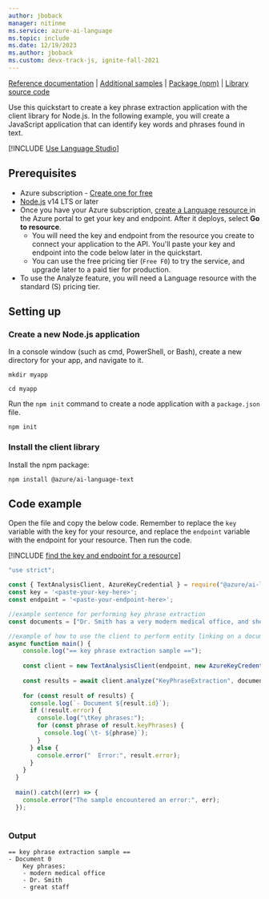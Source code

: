 ```yaml
---
author: jboback
manager: nitinme
ms.service: azure-ai-language
ms.topic: include
ms.date: 12/19/2023
ms.author: jboback
ms.custom: devx-track-js, ignite-fall-2021
---
```


[Reference documentation](/javascript/api/overview/azure/ai-language-text-readme) | [Additional samples](https://github.com/Azure/azure-sdk-for-js/tree/main/sdk/cognitivelanguage/ai-language-text/samples/v1) | [Package (npm)](https://www.npmjs.com/package/@azure/ai-language-text) | [Library source code](https://github.com/Azure/azure-sdk-for-js/tree/main/sdk/cognitivelanguage/ai-language-text) 

Use this quickstart to create a key phrase extraction application with the client library for Node.js. In the following example, you will create a JavaScript application that can identify key words and phrases found in text.

[!INCLUDE [Use Language Studio](../../../includes/use-language-studio.md)]

## Prerequisites

* Azure subscription - [Create one for free](https://azure.microsoft.com/free/cognitive-services)
* [Node.js](https://nodejs.org/) v14 LTS or later
* Once you have your Azure subscription, <a href="https://portal.azure.com/#create/Microsoft.CognitiveServicesTextAnalytics"  title="Create a Language resource"  target="_blank">create a Language resource </a> in the Azure portal to get your key and endpoint. After it deploys, select **Go to resource**.
    * You will need the key and endpoint from the resource you create to connect your application to the API. You'll paste your key and endpoint into the code below later in the quickstart.
    * You can use the free pricing tier (`Free F0`) to try the service, and upgrade later to a paid tier for production.
* To use the Analyze feature, you will need a Language resource with the standard (S) pricing tier.



## Setting up

### Create a new Node.js application

In a console window (such as cmd, PowerShell, or Bash), create a new directory for your app, and navigate to it. 

```console
mkdir myapp 

cd myapp
```

Run the `npm init` command to create a node application with a `package.json` file. 

```console
npm init
```

### Install the client library

Install the npm package:

```console
npm install @azure/ai-language-text
```





## Code example

Open the file and copy the below code. Remember to replace the `key` variable with the key for your resource, and replace the `endpoint` variable with the endpoint for your resource. Then run the code.  

[!INCLUDE [find the key and endpoint for a resource](../../../includes/find-azure-resource-info.md)]

```javascript
"use strict";

const { TextAnalysisClient, AzureKeyCredential } = require("@azure/ai-language-text");
const key = '<paste-your-key-here>';
const endpoint = '<paste-your-endpoint-here>';

//example sentence for performing key phrase extraction
const documents = ["Dr. Smith has a very modern medical office, and she has great staff."];

//example of how to use the client to perform entity linking on a document
async function main() {
    console.log("== key phrase extraction sample ==");
  
    const client = new TextAnalysisClient(endpoint, new AzureKeyCredential(key));
  
    const results = await client.analyze("KeyPhraseExtraction", documents);
  
    for (const result of results) {
      console.log(`- Document ${result.id}`);
      if (!result.error) {
        console.log("\tKey phrases:");
        for (const phrase of result.keyPhrases) {
          console.log(`\t- ${phrase}`);
        }
      } else {
        console.error("  Error:", result.error);
      }
    }
  }
  
  main().catch((err) => {
    console.error("The sample encountered an error:", err);
  });
  
```

### Output

```console
== key phrase extraction sample ==
- Document 0
    Key phrases:
    - modern medical office
    - Dr. Smith
    - great staff
```


